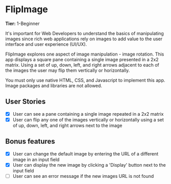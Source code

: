 # FlipImage

**Tier:** 1-Beginner

It's important for Web Developers to understand the basics of manipulating
images since rich web applications rely on images to add value to the user
interface and user experience (UI/UX).

FlipImage explores one aspect of image manipulation - image rotation. This
app displays a square pane containing a single image presented in a 2x2
matrix. Using a set of up, down, left, and right arrows adjacent to each
of the images the user may flip them vertically or horizontally.

You must only use native HTML, CSS, and Javascript to implement this app.
Image packages and libraries are not allowed.

## User Stories

-   [x] User can see a pane containing a single image repeated in a 2x2 matrix
-   [x] User can flip any one of the images vertically or horizontally using a set of up, down, left, and right arrows next to the image

## Bonus features

-   [x] User can change the default image by entering the URL of a different image in an input field
-   [x] User can display the new image by clicking a 'Display' button next to the input field
-   [ ] User can see an error message if the new images URL is not found
